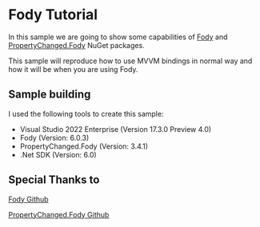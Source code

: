 # Fody Tutorial
In this sample we are going to show some capabilities of [Fody](https://www.nuget.org/packages/Fody) and [PropertyChanged.Fody](https://www.nuget.org/packages/PropertyChanged.Fody) NuGet packages.

This sample will reproduce how to use MVVM bindings in normal way and how it will be when you are using Fody.

## Sample building 
I used the following tools to create this sample:

- Visual Studio 2022 Enterprise (Version 17.3.0 Preview 4.0)
- Fody (Version: 6.0.3)
- PropertyChanged.Fody (Version: 3.4.1)
- .Net SDK (Version: 6.0)

## Special Thanks to 
[Fody Github](https://github.com/Fody/Fody)

[PropertyChanged.Fody Github](https://github.com/Fody/PropertyChanged)
